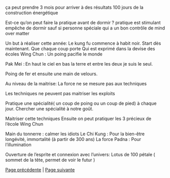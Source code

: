 ça peut prendre 3 mois pour arriver à des résultats
100 jours de la construction énergétique

Est-ce qu’on peut faire la pratique avant de dormir ?
pratique est stimulant empêche de dormir sauf si personne spéciale qui a un bon contrôle de mind over matter

Un but  à réaliser cette année:
Le kung fu commence  à habit noir. Start dès maintenant. 
Que chaque coup porte
Qui est exprimé dans la devise des écoles
Wing Chun : Un poing pacifie le monde

Pak Mei : En haut le ciel en bas la terre et entre les deux je suis le seul.

Poing de fer et ensuite une main de velours.

Au niveau de la maitrise:
La force ne se mesure pas aux techniques 

Les techniques ne peuvent pas maitriser les exploits 

Pratique une spécialité( un coup de poing ou un coup de pied) à chaque jour. Chercher une spécialité à notre goût. 

Maitriser cette techniques
Ensuite on peut pratiquer les 3 précieux de l’école Wing Chun 

Main du tonnerre : calmer les idiots
Le Chi Kung : Pour la bien-être longévité, immortalité (à partir de 300 ans)
La force Padna : Pour l’illumination

Ouverture de l’esprite et connexion avec l’univers:
Lotus de 100 pétale ( sommet de la tête, permet de voir le futur )





[Page précédente](2024-02-18-13.md) | [Page suivante](2024-02-18-14)